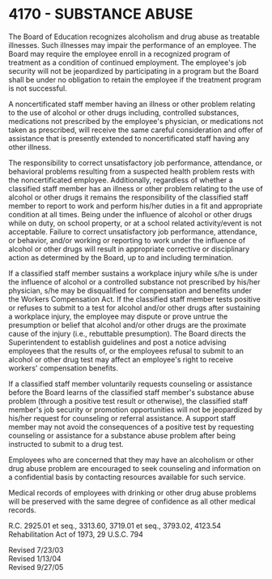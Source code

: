 4170 - SUBSTANCE ABUSE
======================

The Board of Education recognizes alcoholism and drug abuse as treatable
illnesses. Such illnesses may impair the performance of an employee. The
Board may require the employee enroll in a recognized program of
treatment as a condition of continued employment. The employee's job
security will not be jeopardized by participating in a program but the
Board shall be under no obligation to retain the employee if the
treatment program is not successful.

A noncertificated staff member having an illness or other problem
relating to the use of alcohol or other drugs including, controlled
substances, medications not prescribed by the employee's physician, or
medications not taken as prescribed, will receive the same careful
consideration and offer of assistance that is presently extended to
noncertificated staff having any other illness.

The responsibility to correct unsatisfactory job performance,
attendance, or behavioral problems resulting from a suspected health
problem rests with the noncertificated employee. Additionally,
regardless of whether a classified staff member has an illness or other
problem relating to the use of alcohol or other drugs it remains the
responsibility of the classified staff member to report to work and
perform his/her duties in a fit and appropriate condition at all times.
Being under the influence of alcohol or other drugs while on duty, on
school property, or at a school related activity/event is not
acceptable. Failure to correct unsatisfactory job performance,
attendance, or behavior, and/or working or reporting to work under the
influence of alcohol or other drugs will result in appropriate
corrective or disciplinary action as determined by the Board, up to and
including termination.

If a classified staff member sustains a workplace injury while s/he is
under the influence of alcohol or a controlled substance not prescribed
by his/her physician, s/he may be disqualified for compensation and
benefits under the Workers Compensation Act. If the classified staff
member tests positive or refuses to submit to a test for alcohol and/or
other drugs after sustaining a workplace injury, the employee may
dispute or prove untrue the presumption or belief that alcohol and/or
other drugs are the proximate cause of the injury (i.e., rebuttable
presumption). The Board directs the Superintendent to establish
guidelines and post a notice advising employees that the results of, or
the employees refusal to submit to an alcohol or other drug test may
affect an employee's right to receive workers' compensation benefits.

If a classified staff member voluntarily requests counseling or
assistance before the Board learns of the classified staff member's
substance abuse problem (through a positive test result or otherwise),
the classified staff member's job security or promotion opportunities
will not be jeopardized by his/her request for counseling or referral
assistance. A support staff member may not avoid the consequences of a
positive test by requesting counseling or assistance for a substance
abuse problem after being instructed to submit to a drug test.

Employees who are concerned that they may have an alcoholism or other
drug abuse problem are encouraged to seek counseling and information on
a confidential basis by contacting resources available for such service.

Medical records of employees with drinking or other drug abuse problems
will be preserved with the same degree of confidence as all other
medical records.

R.C. 2925.01 et seq., 3313.60, 3719.01 et seq., 3793.02, 4123.54\
 Rehabilitation Act of 1973, 29 U.S.C. 794

Revised 7/23/03\
 Revised 1/13/04\
 Revised 9/27/05
